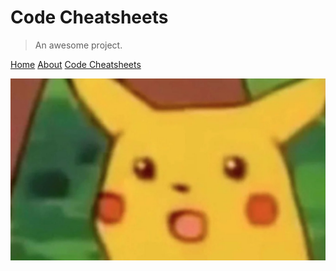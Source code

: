 # Code Cheatsheets

> An awesome project.

[Home](/)
[About](/about.md)
[Code Cheatsheets](codes/)

![Codecamp](img/pikaface.jpg)
